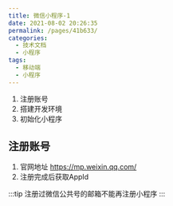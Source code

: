 ```yaml
---
title: 微信小程序-1
date: 2021-08-02 20:26:35
permalink: /pages/41b633/
categories:
  - 技术文档
  - 小程序
tags:
  - 移动端
  - 小程序
---
```


1. 注册账号
2. 搭建开发环境
3. 初始化小程序

<!-- more -->

## 注册账号

1. 官网地址 https://mp.weixin.qq.com/
2. 注册完成后获取AppId

:::tip
注册过微信公共号的邮箱不能再注册小程序
:::
